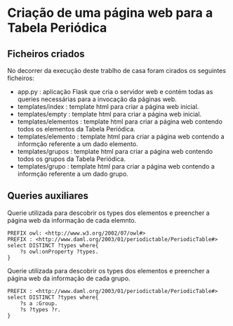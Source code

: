 # Criação de uma página web para a Tabela Periódica

## Ficheiros criados

No decorrer da execução deste trablho de casa foram cirados os seguintes ficheiros:
- app.py : aplicação Flask que cria o servidor web e contém todas as queries necessárias para a invocação da páginas web.
- templates/index : template html para criar a página web inicial.
- templates/empty : template html para criar a página web inicial.
- templates/elementos : template html para criar a página web contendo todos os elementos da Tabela Periódica.
- templates/elemento : template html para criar a página web contendo a informção referente a um dado elemento.
- templates/grupos : template html para criar a página web contendo todos os grupos da Tabela Periódica.
- templates/grupo : template html para criar a página web contendo a informção referente a um dado grupo.

## Queries auxiliares

Querie utilizada para descobrir os types dos elementos e preencher a página web da informação de cada elemnto.
```
PREFIX owl: <http://www.w3.org/2002/07/owl#>
PREFIX : <http://www.daml.org/2003/01/periodictable/PeriodicTable#>
select DISTINCT ?types where{
    ?s owl:onProperty ?types.
}
```

Querie utilizada para descobrir os types dos elementos e preencher a página web da informação de cada grupo.
```
PREFIX : <http://www.daml.org/2003/01/periodictable/PeriodicTable#>
select DISTINCT ?types where{
    ?s a :Group.
    ?s ?types ?r.
}
```
